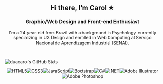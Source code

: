 <h2 align="center">Hi there, I'm Carol ★</h2>
<h3 align="center">Graphic/Web Design and Front-end Enthusiast</h3>
<p align="center">I'm a 24-year-old from Brazil with a background in Psychology, currently specializing in UX Design and enrolled in Web Computing at Serviço Nacional de Aprendizagem Industrial (SENAI).</p>
<br/>

![duacarol's GitHub Stats](https://pixel-profile.vercel.app/api/github-stats?username=duacarol&screen_effect=true&theme=fuji&pixelate_avatar=false)

<div align="center">

![HTML5](https://img.shields.io/badge/html5-E34F26.svg?style=for-the-badge&logo=html5&logoColor=white)![CSS3](https://img.shields.io/badge/css3-1572B6.svg?style=for-the-badge&logo=css3&logoColor=white)![JavaScript](https://img.shields.io/badge/javascript-323330.svg?style=for-the-badge&logo=javascript&logoColor=F7DF1E)![Bootstrap](https://img.shields.io/badge/bootstrap-8511FA.svg?style=for-the-badge&logo=bootstrap&logoColor=white)![C#](https://img.shields.io/badge/c%23-953CAD.svg?style=for-the-badge&logo=csharp&logoColor=white)![.NET](https://img.shields.io/badge/.NET-512BD4?style=for-the-badge&logo=.net&logoColor=white)![Adobe Illustrator](https://img.shields.io/badge/adobe%20illustrator-FF9A00.svg?style=for-the-badge&logo=adobe%20illustrator&logoColor=330000)![Adobe Photoshop](https://img.shields.io/badge/adobe%20photoshop-31A8FF.svg?style=for-the-badge&logo=adobe%20photoshop&logoColor=001E36)

</div>